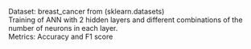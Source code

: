 Dataset: breast_cancer from (sklearn.datasets)  
Training of ANN with 2 hidden layers and different combinations of the number of neurons in each layer.  
Metrics: Accuracy and F1 score
